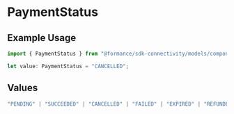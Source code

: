 # PaymentStatus

## Example Usage

```typescript
import { PaymentStatus } from "@formance/sdk-connectivity/models/components";

let value: PaymentStatus = "CANCELLED";
```

## Values

```typescript
"PENDING" | "SUCCEEDED" | "CANCELLED" | "FAILED" | "EXPIRED" | "REFUNDED" | "REFUNDED_FAILURE" | "DISPUTE" | "DISPUTE_WON" | "DISPUTE_LOST" | "OTHER"
```